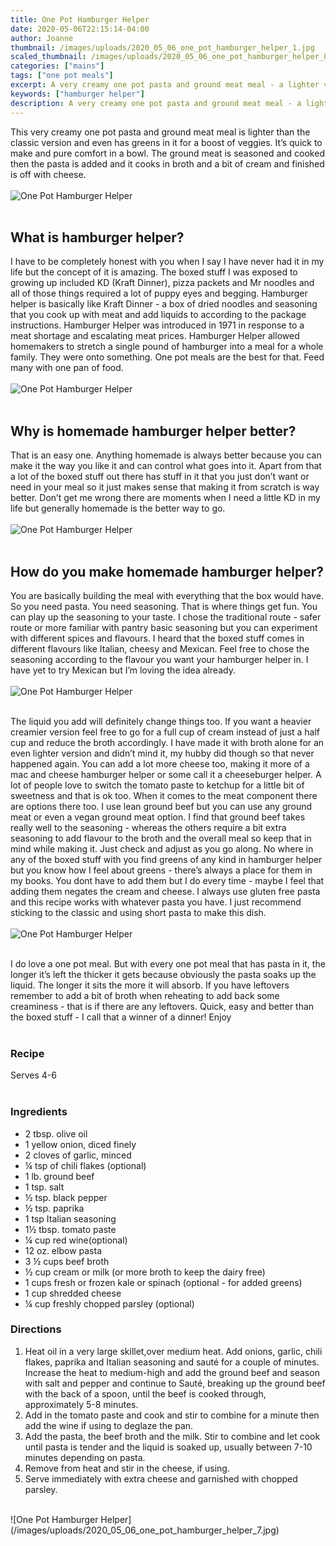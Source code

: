 ```yaml
---
title: One Pot Hamburger Helper
date: 2020-05-06T22:15:14-04:00
author: Joanne
thumbnail: /images/uploads/2020_05_06_one_pot_hamburger_helper_1.jpg
scaled_thumbnail: /images/uploads/2020_05_06_one_pot_hamburger_helper_0.jpg
categories: ["mains"]
tags: ["one pot meals"]
excerpt: A very creamy one pot pasta and ground meat meal - a lighter version of the classic with added greens
keywords: ["hamburger helper"]
description: A very creamy one pot pasta and ground meat meal - a lighter version of the classic with added greens
---
```


This very creamy one pot pasta and ground meat meal is lighter than the classic version and even has greens in it for a boost of veggies. It’s quick to make and pure comfort in a bowl. The ground meat is seasoned and cooked then the pasta is added and it cooks in broth and a bit of cream and finished is off with cheese.
</br>
</br>
![One Pot Hamburger Helper](/images/uploads/2020_05_06_one_pot_hamburger_helper_2.jpg)
</br>
</br>

## What is hamburger helper? 
I have to be completely honest with you when I say I have never had it in my life but the concept of it is amazing. The boxed stuff I was  exposed to growing up included KD (Kraft Dinner), pizza packets and Mr noodles and all of those things required a lot of puppy eyes and begging. Hamburger helper is basically like Kraft Dinner - a box of dried noodles and seasoning that you cook up with meat and add liquids to according to the package instructions. Hamburger Helper was introduced in 1971 in response to a meat shortage and escalating meat prices. Hamburger Helper allowed homemakers to stretch a single pound of hamburger into a meal for a whole family. They were onto something. One pot meals are the best for that. Feed many with one pan of food. 
</br>
</br>
![One Pot Hamburger Helper](/images/uploads/2020_05_06_one_pot_hamburger_helper_3.jpg)
</br>
</br>

## Why is homemade hamburger helper better?
That is an easy one. Anything homemade is always better because you can make it the way you like it and can control what goes into it. Apart from that a lot of the boxed stuff out there has stuff in it that you just don’t want or need in your meal so it just makes sense that making it from scratch is way better. Don’t get me wrong there are moments when I need a little KD in my life but generally homemade is the better way to go. 
</br>
</br>
![One Pot Hamburger Helper](/images/uploads/2020_05_06_one_pot_hamburger_helper_4.jpg)
</br>
</br>

## How do you make homemade hamburger helper?
You are basically building the meal with everything that the box would have. So you need pasta. You need seasoning. That is where things get fun. You can play up the seasoning to your taste. I chose the traditional route - safer route or more familiar with pantry  basic seasoning but you can experiment with different spices and flavours. I heard that the boxed stuff comes in different flavours like Italian, cheesy and Mexican. Feel free to chose the seasoning according to the flavour you want your hamburger helper in. I have yet to try Mexican but I’m loving the idea already. 
</br>
</br>
![One Pot Hamburger Helper](/images/uploads/2020_05_06_one_pot_hamburger_helper_5.jpg)
</br>
</br>

The liquid you add will definitely change things too. If you want a heavier creamier version feel free to go for a full cup of cream instead of just a half cup and reduce the broth accordingly.  I have made it with broth alone for an even lighter version and didn’t mind it, my hubby did though so that never happened again.  You can add a lot more cheese too, making it more of a mac and cheese hamburger helper or some call it a cheeseburger helper. A lot of people love to switch the tomato paste to ketchup for a little bit of sweetness and that is ok too.  When it comes to the meat component there are options there too.  I use lean ground beef but you can use any ground meat or even a vegan ground meat option. I find that ground beef takes really well to the seasoning - whereas the others require a bit extra seasoning to add flavour to the broth and the overall meal so keep that in mind while making it. Just check and adjust as you go along. No where in any of the boxed stuff with you find greens of any kind in hamburger helper but you know how I feel about greens - there’s always a place for them in my books. You dont have to add them but I do every time - maybe I feel that adding them negates the cream and cheese. I always use gluten free pasta and this recipe works with whatever pasta you have. I just recommend sticking to the classic and using short pasta to make this dish. 
</br>
</br>
![One Pot Hamburger Helper](/images/uploads/2020_05_06_one_pot_hamburger_helper_6.jpg)
</br>
</br>

I do love a one pot meal. But with every one pot meal that has pasta in it, the longer it’s left the thicker it gets because obviously the pasta soaks up the liquid. The longer it sits the more it will absorb. If you have leftovers remember to add a bit of broth when reheating to add back some creaminess - that is if there are any leftovers. Quick, easy and better than the boxed stuff - I call that a winner of a dinner! Enjoy 
</br>
</br>

### Recipe
Serves 4-6
</br>
</br>

### Ingredients

* <span itemprop="ingredients">2 tbsp. olive oil</span>
* <span itemprop="ingredients">1 yellow onion, diced finely</span>
* <span itemprop="ingredients">2 cloves of garlic, minced </span>
* <span itemprop="ingredients">&frac14; tsp of chili flakes (optional) </span>
* <span itemprop="ingredients">1 lb. ground beef</span>
* <span itemprop="ingredients">1 tsp. salt</span>
* <span itemprop="ingredients">&frac12; tsp. black pepper</span>
* <span itemprop="ingredients">&frac12; tsp. paprika</span>
* <span itemprop="ingredients">1 tsp Italian seasoning </span>
* <span itemprop="ingredients">1&frac12; tbsp. tomato paste</span>
* <span itemprop="ingredients">&frac14; cup red wine(optional)</span>
* <span itemprop="ingredients">12 oz. elbow pasta </span>
* <span itemprop="ingredients">3 &frac12; cups beef broth</span>
* <span itemprop="ingredients">&frac12; cup cream or milk (or more broth to keep the dairy free) </span>
* <span itemprop="ingredients">1 cups fresh or frozen kale or spinach (optional - for added greens)</span>
* <span itemprop="ingredients">1 cup shredded cheese </span>
* <span itemprop="ingredients">&frac14; cup freshly chopped parsley (optional)</span>


### Directions

1. Heat oil in a very large skillet,over medium heat. Add onions, garlic, chili flakes, paprika and Italian seasoning and sauté for a couple of minutes. Increase the heat to medium-high and add the ground  beef and season with salt and pepper and continue to Sauté, breaking up the ground beef with the back of a spoon, until the beef is cooked through, approximately 5-8 minutes.
2. Add in the tomato paste and cook and stir to combine for a minute then add the wine if using to deglaze the pan. 
3. Add the pasta, the beef broth and the milk. Stir to combine and let cook until pasta is tender and the liquid is soaked up, usually between 7-10 minutes depending on pasta. 
4. Remove from heat and stir in the cheese, if using. 
5. Serve immediately with extra cheese and garnished with chopped parsley.

</br>
![One Pot Hamburger Helper](/images/uploads/2020_05_06_one_pot_hamburger_helper_7.jpg)